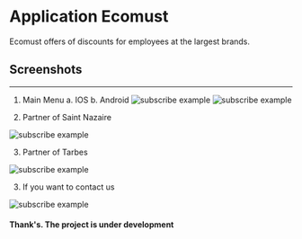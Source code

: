 # Application Ecomust

Ecomust offers of discounts for employees at the largest brands.


## Screenshots

-------------------


  1. Main Menu
    a. IOS                                                  b. Android
       ![subscribe example](./image/Main.png)                  ![subscribe example](./image/Main.png)

  2. Partner of Saint Nazaire 

![subscribe example](./image/notfound.png)

  3. Partner of Tarbes

![subscribe example](./image/notfound.png)

  3. If you want to contact us

![subscribe example](./image/notfound.png)



#### Thank's. The project is under development
